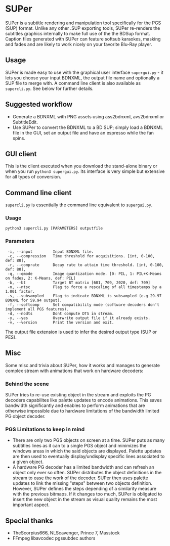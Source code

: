 # SUPer
SUPer is a subtitle rendering and manipulation tool specifically for the PGS (SUP) format. Unlike any other .SUP exporting tools, SUPer re-renders the subtitles graphics internally to make full use of the the BDSup format. Caption files generated with SUPer can feature softsub karaokes, masking and fades and are likely to work nicely on your favorite Blu-Ray player.
 
## Usage
SUPer is made easy to use with the graphical user interface `supergui.py` - it lets you choose your input BDNXML, the output file name and optionally a SUP file to merge with. A command line client is also available as `supercli.py`. See below for further details.

## Suggested workflow
- Generate a BDNXML with PNG assets using ass2bdnxml, avs2bdnxml or SubtitleEdit.
- Use SUPer to convert the BDNXML to a BD SUP; simply load a BDNXML file in the GUI, set an output file and have an espresso while the fan spins.

## GUI client
This is the client executed when you download the stand-alone binary or when you run `python3 supergui.py`. Its interface is very simple but extensive for all types of conversion.

## Command line client
`supercli.py` is essentially the command line equivalent to `supergui.py`.

### Usage
`python3 supercli.py [PARAMETERS] outputfile`

### Parameters
```
 -i, --input         Input BDNXML file.
 -c, --compression   Time threshold for acquisitions. [int, 0-100, def: 80], 
 -r, --comprate      Decay rate to attain time threshold. [int, 0-100, def: 80], 
 -q, --qmode         Image quantization mode. [0: PIL, 1: PIL+K-Means on fades, 2: K-Means, def: PIL]
 -b, --bt            Target BT matrix [601, 709, 2020, def: 709]
 -n, --ntsc          Flag to force a rescaling of all timestamps by a 1.001 factor.
 -s, --subsampled    Flag to indicate BDNXML is subsampled (e.g 29.97 BDNXML for 59.94 output).
 -f, --softcomp      Set compatibility mode (software decoders don't implement all PGS features). 
 -d, --nodts         Dont compute DTS in stream.
 -y, --yes           Overwrite output file if it already exists.
 -v, --version       Print the version and exit.
```
The output file extension is used to infer the desired output type (SUP or PES).  

## Misc
Some misc and trivia about SUPer, how it works and manages to generate complex stream with animations that work on hardware decoders:

### Behind the scene
SUPer tries to re-use existing object in the stream and exploits the PG decoders capabilites like palette updates to encode animations. This saves bandwidth significantly and enables to perform animations that are otherwise impossible due to hardware limitations of the bandwidth limited PG object decoder.

### PGS Limitations to keep in mind
- There are only two PGS objects on screen at a time. SUPer puts as many subtitles lines as it can to a single PGS object and minimizes the windows areas in which the said objects are displayed. Palette updates are then used to eventually display/undisplay specific lines associated to a given object.
- A hardware PG decoder has a limited bandwidth and can refresh an object only ever so often. SUPer distributes the object definitions in the stream to ease the work of the decoder. SUPer then uses palette updates to link the missing "steps" between two objects definition. However, SUPer defines the steps depending of a similarity measure with the previous bitmaps. If it changes too much, SUPer is obligated to insert the new object in the stream as visual quality remains the most important aspect.


## Special thanks
- TheScorpius666, NLScavenger, Prince 7, Masstock
- FFmpeg libavcodec pgssubdec authors
